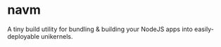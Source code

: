 # navm
A tiny build utility for bundling &amp; building your NodeJS apps into easily-deployable unikernels.
